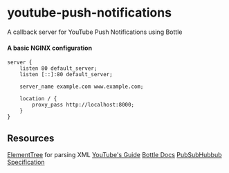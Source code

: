 # youtube-push-notifications
A callback server for YouTube Push Notifications using Bottle

#### A basic NGINX configuration
```nginx
server {
    listen 80 default_server;
    listen [::]:80 default_server;

    server_name example.com www.example.com;

    location / {
        proxy_pass http://localhost:8000;
    }
}
```

## Resources
[ElementTree](https://docs.python.org/3.6/library/xml.etree.elementtree.html) for parsing XML 
[YouTube's Guide](https://developers.google.com/youtube/v3/guides/push_notifications) 
[Bottle Docs](https://bottlepy.org/docs/dev/) 
[PubSubHubbub Specification](https://pubsubhubbub.github.io/PubSubHubbub/pubsubhubbub-core-0.4.html) 
